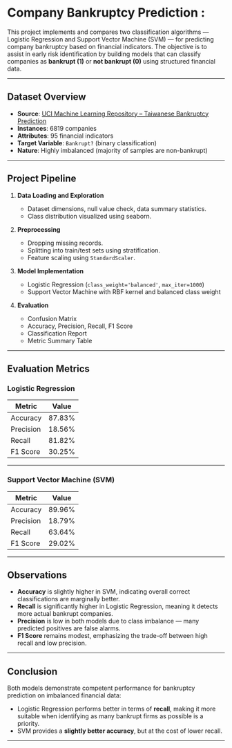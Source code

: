 # Company Bankruptcy Prediction :



This project implements and compares two classification algorithms — Logistic Regression and Support Vector Machine (SVM) — for predicting company bankruptcy based on financial indicators. The objective is to assist in early risk identification by building models that can classify companies as **bankrupt (1)** or **not bankrupt (0)** using structured financial data.



---

## Dataset Overview

- **Source**: [UCI Machine Learning Repository – Taiwanese Bankruptcy Prediction](https://archive.ics.uci.edu/ml/datasets/Taiwanese+Bankruptcy+Prediction)
- **Instances**: 6819 companies
- **Attributes**: 95 financial indicators
- **Target Variable**: `Bankrupt?` (binary classification)
- **Nature**: Highly imbalanced (majority of samples are non-bankrupt)

---

## Project Pipeline

1. **Data Loading and Exploration**
   - Dataset dimensions, null value check, data summary statistics.
   - Class distribution visualized using seaborn.
   
2. **Preprocessing**
   - Dropping missing records.
   - Splitting into train/test sets using stratification.
   - Feature scaling using `StandardScaler`.

3. **Model Implementation**
   - Logistic Regression (`class_weight='balanced'`, `max_iter=1000`)
   - Support Vector Machine with RBF kernel and balanced class weight

4. **Evaluation**
   - Confusion Matrix
   - Accuracy, Precision, Recall, F1 Score
   - Classification Report
   - Metric Summary Table

---

## Evaluation Metrics

### Logistic Regression

| Metric     | Value    |
|------------|----------|
| Accuracy   | 87.83%   |
| Precision  | 18.56%   |
| Recall     | 81.82%   |
| F1 Score   | 30.25%   |

---

### Support Vector Machine (SVM)

| Metric     | Value    |
|------------|----------|
| Accuracy   | 89.96%   |
| Precision  | 18.79%   |
| Recall     | 63.64%   |
| F1 Score   | 29.02%   |

---

## Observations

- **Accuracy** is slightly higher in SVM, indicating overall correct classifications are marginally better.
- **Recall** is significantly higher in Logistic Regression, meaning it detects more actual bankrupt companies.
- **Precision** is low in both models due to class imbalance — many predicted positives are false alarms.
- **F1 Score** remains modest, emphasizing the trade-off between high recall and low precision.

---

## Conclusion

Both models demonstrate competent performance for bankruptcy prediction on imbalanced financial data:

- Logistic Regression performs better in terms of **recall**, making it more suitable when identifying as many bankrupt firms as possible is a priority.
- SVM provides a **slightly better accuracy**, but at the cost of lower recall.

---

